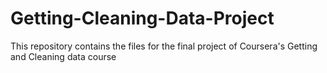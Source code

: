 # Getting-Cleaning-Data-Project
This repository contains the files for the final project of Coursera's Getting and Cleaning data course
